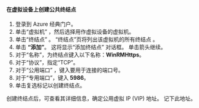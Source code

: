 #### <a name="to-create-public-endpoints-on-the-virtual-device"></a>在虚拟设备上创建公共终结点

1. 登录到 Azure 经典门户。
2. 单击“虚拟机” ，然后选择用作虚拟设备的虚拟机。
3. 单击“终结点” 。 “终结点”页将列出该虚拟机的所有终结点  。
4. 单击 **“添加”**。 这将显示“添加终结点”  对话框。 单击箭头继续。
5. 对于“名称”，为终结点键入以下名称：**WinRMHttps**。
6. 对于“协议”，指定“TCP”。
7. 对于“公用端口” ，键入要用于连接的端口号。
8. 对于“专用端口”，键入 **5986**。
9. 单击复选标记以创建终结点。

创建终结点后，可查看其详细信息，确定公用虚拟 IP (VIP) 地址。 记下此地址。



<!--HONumber=Jan17_HO1-->


